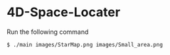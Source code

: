 # 4D-Space-Locater
Run the following command
```sh
$ ./main images/StarMap.png images/Small_area.png
```
